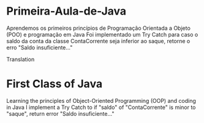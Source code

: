 # Primeira-Aula-de-Java
Aprendemos os primeiros princípios de Programação Orientada a Objeto (POO) e programação em Java
Foi implementado um Try Catch para caso o saldo da conta da classe ContaCorrente seja inferior ao saque, retorne o erro "Saldo insuficiente..."

Translation
# First Class of Java
Learning the principles of Object-Oriented Programming (OOP) and coding in Java
I implement a Try Catch to if "saldo" of "ContaCorrente" is minor to "saque", return error "Saldo insuficiente..."
